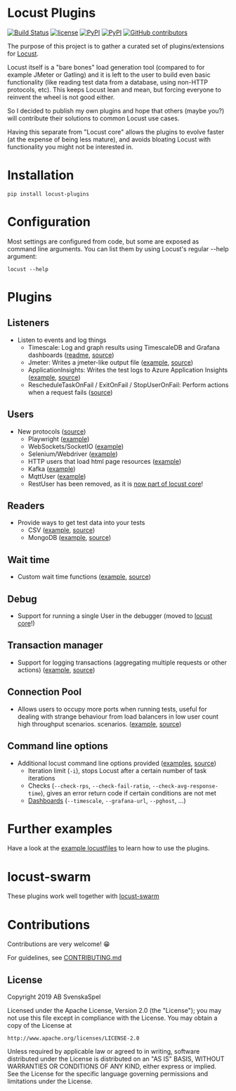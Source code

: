 # Locust Plugins

[![Build Status](https://github.com/SvenskaSpel/locust-plugins/workflows/Tests/badge.svg)](https://github.com/SvenskaSpel/locust-plugins/actions?query=workflow%3ATests)
[![license](https://img.shields.io/github/license/SvenskaSpel/locust-plugins.svg)](https://github.com/SvenskaSpel/locust-plugins/blob/master/LICENSE)
[![PyPI](https://img.shields.io/pypi/v/locust-plugins.svg)](https://pypi.org/project/locust-plugins/)
[![PyPI](https://img.shields.io/pypi/pyversions/locust-plugins.svg)](https://pypi.org/project/locust-plugins/)
[![GitHub contributors](https://img.shields.io/github/contributors/SvenskaSpel/locust-plugins.svg)](https://github.com/SvenskaSpel/locust-plugins/graphs/contributors)

The purpose of this project is to gather a curated set of plugins/extensions for [Locust](https://github.com/locustio/locust). 

Locust itself is a "bare bones" load generation tool (compared to for example JMeter or Gatling) and it is left to the user to build even basic functionality (like reading test data from a database, using non-HTTP protocols, etc). This keeps Locust lean and mean, but forcing everyone to reinvent the wheel is not good either.

So I decided to publish my own plugins and hope that others (maybe you?) will contribute their solutions to common Locust use cases.

Having this separate from "Locust core" allows the plugins to evolve faster (at the expense of being less mature), and avoids bloating Locust with functionality you might not be interested in.

# Installation

```
pip install locust-plugins
```

# Configuration

Most settings are configured from code, but some are exposed as command line arguments. You can list them by using Locust's regular --help argument:

```
locust --help
```

# Plugins

## Listeners 
- Listen to events and log things
    - Timescale: Log and graph results using TimescaleDB and Grafana dashboards ([readme](locust_plugins/dashboards/), [source](locust_plugins/listeners.py))
    - Jmeter: Writes a jmeter-like output file ([example](examples/jmeter_listener_example.py), [source](locust_plugins/jmeter_listener.py))
    - ApplicationInsights: Writes the test logs to Azure Application Insights ([example](examples/appinsights_listener_ex.py), [source](locust_plugins/appinsights_listener.py))
    - RescheduleTaskOnFail / ExitOnFail / StopUserOnFail: Perform actions when a request fails ([source](locust_plugins/listeners.py))

## Users
- New protocols ([source](locust_plugins/users/))
    - Playwright ([example](examples/playwright_ex.py))
    - WebSockets/SocketIO ([example](examples/socketio_ex.py))
    - Selenium/Webdriver ([example](examples/webdriver_ex.py)) 
    - HTTP users that load html page resources ([example](examples/embedded_resource_manager_ex.py))
    - Kafka ([example](examples/kafka_ex.py))
    - MqttUser ([example](examples/mqtt_ex.py))
    - RestUser has been removed, as it is [now part of locust core](https://docs.locust.io/en/stable/increase-performance.html#rest)!

## Readers 
- Provide ways to get test data into your tests
    - CSV ([example](examples/csvreader_ex.py), [source](locust_plugins/csvreader.py))
    - MongoDB ([example](examples/mongoreader_ex.py), [source](locust_plugins/mongoreader.py))

## Wait time 
- Custom wait time functions ([example](examples/constant_total_ips_ex.py), [source](locust_plugins/wait_time.py))

## Debug 
- Support for running a single User in the debugger (moved to [locust core](https://docs.locust.io/en/latest/running-in-debugger.html)!)

## Transaction manager
- Support for logging transactions (aggregating multiple requests or other actions) ([example](examples/transaction_example.py), [source](locust_plugins/transaction_manager.py))

## Connection Pool
- Allows users to occupy more ports when running tests, useful for dealing with strange behaviour from load balancers in low user count high throughput scenarios. scenarios. ([example](examples/connection_pool_ex.py), [source](locust_plugins/connection_pools.py))

## Command line options 
- Additional locust command line options provided ([examples](examples/cmd_line_examples.sh), [source](locust_plugins/__init__.py))
    - Iteration limit (`-i`), stops Locust after a certain number of task iterations
    - Checks (`--check-rps`, `--check-fail-ratio`, `--check-avg-response-time`), gives an error return code if certain conditions are not met
    - [Dashboards](locust_plugins/dashboards/) (`--timescale`, `--grafana-url`, `--pghost`, ...)

# Further examples

Have a look at the [example locustfiles](examples/) to learn how to use the plugins.

# locust-swarm

These plugins work well together with [locust-swarm](https://github.com/SvenskaSpel/locust-swarm)

# Contributions

Contributions are very welcome! 😁

For guidelines, see [CONTRIBUTING.md](CONTRIBUTING.md)

## License

Copyright 2019 AB SvenskaSpel

Licensed under the Apache License, Version 2.0 (the "License");
you may not use this file except in compliance with the License.
You may obtain a copy of the License at

    http://www.apache.org/licenses/LICENSE-2.0

Unless required by applicable law or agreed to in writing, software
distributed under the License is distributed on an "AS IS" BASIS,
WITHOUT WARRANTIES OR CONDITIONS OF ANY KIND, either express or implied.
See the License for the specific language governing permissions and
limitations under the License.
